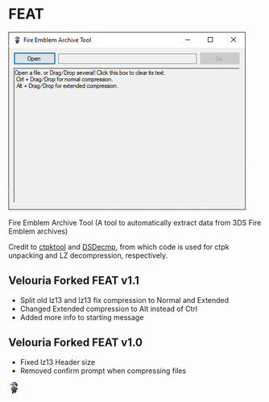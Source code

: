 # FEAT

![UI](example_pictures/UI_2.png)

Fire Emblem Archive Tool (A tool to automatically extract data from 3DS Fire Emblem archives)

Credit to [ctpktool](https://github.com/polaris-/ctpktool) and [DSDecmp](https://github.com/einstein95/dsdecmp), from which code is used for ctpk unpacking and LZ decompression, respectively. 

## Velouria Forked FEAT v1.1
- Split old lz13 and  lz13 fix compression to Normal and Extended
- Changed Extended compression to Alt instead of Ctrl
- Added more info to starting message

## Velouria Forked FEAT v1.0
- Fixed lz13 Header size
- Removed confirm prompt when compressing files

![newicon](example_pictures/Vel_Icon.png)
